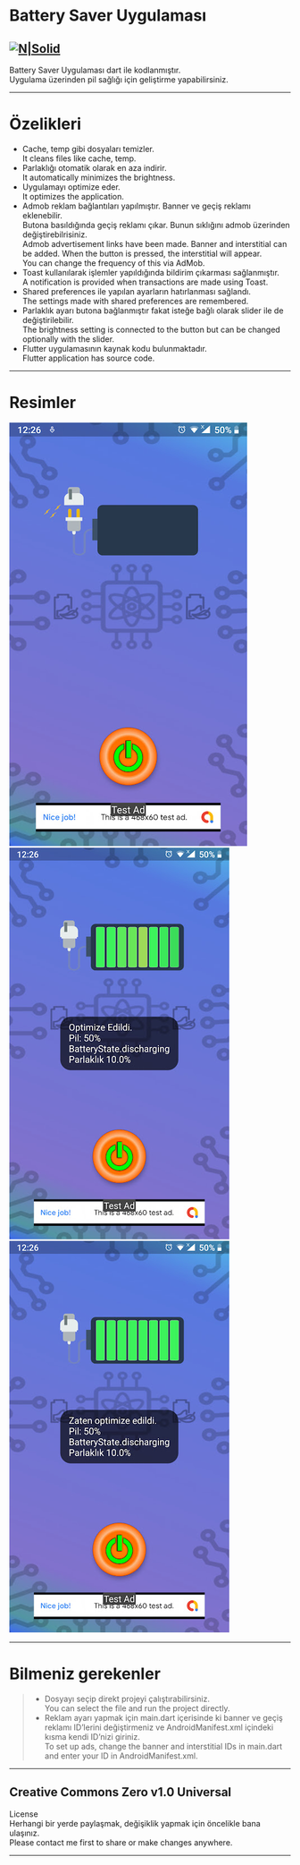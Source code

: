 <h1 class="code-line" data-line-start=0 data-line-end=1 ><a id="Battery_Saver_Uygulamas_0"></a>Battery Saver Uygulaması</h1>
<h2 class="code-line" data-line-start=2 data-line-end=4 ><a id="NSolidhttpsplaylhgoogleusercontentcom4ChxU_bzuJe8ix7IC7fYOq5xH3rtDjDMFogy4NsF6l8jNH9Q_G7zQUWoZtWvkliyww2247h1264rwhttpwwwartistscompanydigital_2"></a><a href="http://www.artistscompany.digital/"><img src="https://play-lh.googleusercontent.com/4ChxU_bzuJe8ix7IC7fYOq5xH3rtDjDMFogy4NsF6l8jNH9Q_G7z-QUWoZtWvkliyw=w2247-h1264-rw" alt="N|Solid"></a></h2>
<p class="has-line-data" data-line-start="4" data-line-end="6">Battery Saver Uygulaması dart ile kodlanmıştır.<br>
Uygulama üzerinden pil sağlığı için geliştirme yapabilirsiniz.</p>
<hr>
<h1 class="code-line" data-line-start=7 data-line-end=8 ><a id="zelikleri_7"></a>Özelikleri</h1>
<ul>
<li class="has-line-data" data-line-start="9" data-line-end="10">Cache, temp gibi dosyaları temizler.<br>
It cleans files like cache, temp.</li>
<li class="has-line-data" data-line-start="10" data-line-end="11">Parlaklığı otomatik olarak en aza indirir.<br>
It automatically minimizes the brightness.</li>
<li class="has-line-data" data-line-start="11" data-line-end="12">Uygulamayı optimize eder.<br>
It optimizes the application.</li>
<li class="has-line-data" data-line-start="12" data-line-end="14">Admob reklam bağlantıları yapılmıştır. Banner ve geçiş reklamı eklenebilir.<br>
Butona basıldığında geçiş reklamı çıkar. Bunun sıklığını admob üzerinden değiştirebilrisiniz.<br>
Admob advertisement links have been made. Banner and interstitial can be added. When the button is pressed, the interstitial will appear.<br>
You can change the frequency of this via AdMob.</li>
<li class="has-line-data" data-line-start="14" data-line-end="15">Toast kullanılarak işlemler yapıldığında bildirim çıkarması sağlanmıştır.<br>
A notification is provided when transactions are made using Toast.</li>
<li class="has-line-data" data-line-start="15" data-line-end="16">Shared preferences ile yapılan ayarların hatırlanması sağlandı.<br>
The settings made with shared preferences are remembered.</li>
<li class="has-line-data" data-line-start="16" data-line-end="17">Parlaklık ayarı butona bağlanmıştır fakat isteğe bağlı olarak slider ile de değiştirilebilir.<br>
The brightness setting is connected to the button but can be changed optionally with the slider.</li>
<li class="has-line-data" data-line-start="17" data-line-end="18">Flutter uygulamasının kaynak kodu bulunmaktadır.<br>
Flutter application has source code.</li>
</ul>
<hr>
<h1 class="code-line" data-line-start=19 data-line-end=20 ><a id="Resimler_19"></a>Resimler</h1>
<p class="has-line-data" data-line-start="20" data-line-end="23"><img src="https://raw.githubusercontent.com/creosB/Battery-Saver/main/resim1.jpg" alt="N|Solid"><br>
<img src="https://raw.githubusercontent.com/creosB/Battery-Saver/main/resim2.jpg" alt="N|Solid"><br>
<img src="https://raw.githubusercontent.com/creosB/Battery-Saver/main/resim3.jpg" alt="N|Solid"></p>
<hr>
<h1 class="code-line" data-line-start=24 data-line-end=25 ><a id="Bilmeniz_gerekenler_24"></a>Bilmeniz gerekenler</h1>
<blockquote>
<ul>
<li class="has-line-data" data-line-start="25" data-line-end="26">Dosyayı seçip direkt projeyi çalıştırabilirsiniz.<br>
You can select the file and run the project directly.</li>
<li class="has-line-data" data-line-start="26" data-line-end="27">Reklam ayarı yapmak için main.dart içerisinde ki banner ve geçiş reklamı ID’lerini değiştirmeniz ve AndroidManifest.xml içindeki kısma kendi ID’nizi giriniz.<br>
To set up ads, change the banner and interstitial IDs in main.dart and enter your ID in AndroidManifest.xml.</li>
</ul>
</blockquote>
<hr>
<h2 class="code-line" data-line-start=23 data-line-end=25 ><a id="Creative_Commons_Zero_v10_Universal_23"></a>Creative Commons Zero v1.0 Universal</h2>
<p class="has-line-data" data-line-start="28" data-line-end="30">License<br>
Herhangi bir yerde paylaşmak, değişiklik yapmak için öncelikle bana ulaşınız.<br>
Please contact me first to share or make changes anywhere.</p>
<hr>
